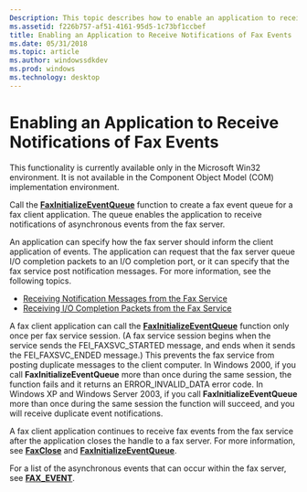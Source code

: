 ```yaml
---
Description: This topic describes how to enable an application to receive notifications of fax events in the Microsoft Win32 environment.
ms.assetid: f226b757-af51-4161-95d5-1c73bf1ccbef
title: Enabling an Application to Receive Notifications of Fax Events
ms.date: 05/31/2018
ms.topic: article
ms.author: windowssdkdev
ms.prod: windows
ms.technology: desktop
---
```


# Enabling an Application to Receive Notifications of Fax Events

This functionality is currently available only in the Microsoft Win32 environment. It is not available in the Component Object Model (COM) implementation environment.

Call the [**FaxInitializeEventQueue**](/windows/previous-versions/Winfax/nc-winfax-pfaxinitializeeventqueue?branch=master) function to create a fax event queue for a fax client application. The queue enables the application to receive notifications of asynchronous events from the fax server.

An application can specify how the fax server should inform the client application of events. The application can request that the fax server queue I/O completion packets to an I/O completion port, or it can specify that the fax service post notification messages. For more information, see the following topics.

-   [Receiving Notification Messages from the Fax Service](-mfax-receiving-notification-messages-from-the-fax-service.md)
-   [Receiving I/O Completion Packets from the Fax Service](-mfax-receiving-i-o-completion-packets-from-the-fax-service.md)

A fax client application can call the [**FaxInitializeEventQueue**](/windows/previous-versions/Winfax/nc-winfax-pfaxinitializeeventqueue?branch=master) function only once per fax service session. (A fax service session begins when the service sends the FEI\_FAXSVC\_STARTED message, and ends when it sends the FEI\_FAXSVC\_ENDED message.) This prevents the fax service from posting duplicate messages to the client computer. In Windows 2000, if you call **FaxInitializeEventQueue** more than once during the same session, the function fails and it returns an ERROR\_INVALID\_DATA error code. In Windows XP and Windows Server 2003, if you call **FaxInitializeEventQueue** more than once during the same session the function will succeed, and you will receive duplicate event notifications.

A fax client application continues to receive fax events from the fax service after the application closes the handle to a fax server. For more information, see [**FaxClose**](/windows/previous-versions/Winfax/nc-winfax-pfaxclose?branch=master) and [**FaxInitializeEventQueue**](/windows/previous-versions/Winfax/nc-winfax-pfaxinitializeeventqueue?branch=master).

For a list of the asynchronous events that can occur within the fax server, see [**FAX\_EVENT**](/windows/previous-versions/Winfax/ns-winfax-_fax_eventa?branch=master).

 

 




